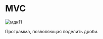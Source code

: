 # MVC
![мдк11](https://user-images.githubusercontent.com/85027066/230656999-67cceda1-a637-41e1-8077-69843516c895.png)

Программа, позволяющая поделить дроби.
